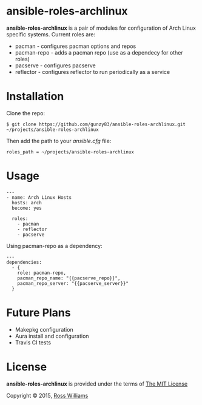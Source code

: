 ansible-roles-archlinux
=======================

**ansible-roles-archlinux** is a pair of modules for configuration of Arch Linux specific systems. Current roles are:

* pacman - configures pacman options and repos
* pacman-repo - adds a pacman repo (use as a dependecy for other roles)
* pacserve - configures pacserve
* reflector - configures reflector to run periodically as a service

Installation
============

Clone the repo:

    $ git clone https://github.com/gunzy83/ansible-roles-archlinux.git ~/projects/ansible-roles-archlinux

Then add the path to your *ansible.cfg* file:

    roles_path = ~/projects/ansible-roles-archlinux

Usage
=====

    ---
    - name: Arch Linux Hosts
      hosts: arch
      become: yes

      roles:
        - pacman
        - reflector
        - pacserve

Using pacman-repo as a dependency:
    
    ---
    dependencies:
      - { 
        role: pacman-repo, 
        pacman_repo_name: "{{pacserve_repo}}", 
        pacman_repo_server: "{{pacserve_server}}"
      }


Future Plans
============

* Makepkg configuration
* Aura install and configuration
* Travis CI tests

License
=======

**ansible-roles-archlinux** is provided under the terms of [The MIT License](http://opensource.org/licenses/MIT)

Copyright &copy; 2015, [Ross Williams](mailto:gunzy83au@gmail.com)



